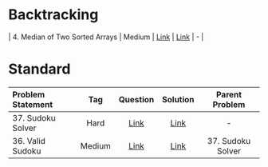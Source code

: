 # Backtracking

| 4. Median of Two Sorted Arrays | Medium  | [Link]() | [Link]() | - |


# Standard
| Problem Statement                                          | Tag   |  Question  | Solution  | Parent Problem        |
| :------------------------------------------------------    | :---: | :-------:  | :-------: | :----------------:    |
| 37. Sudoku Solver | Hard  | [Link](https://leetcode.com/problems/sudoku-solver/) | [Link](https://github.com/aatman-24/DSA/blob/main/LeetCode/Hard/37.%20Sudoku%20Solver.cpp) | - |
| 36. Valid Sudoku | Medium  | [Link](https://leetcode.com/problems/valid-sudoku/) | [Link](https://github.com/aatman-24/DSA/blob/main/LeetCode/Medium/36.%20Valid%20Sudoku.cpp) | 37. Sudoku Solver |